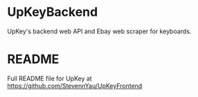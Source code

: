 # UpKeyBackend
UpKey's backend web API and Ebay web scraper for keyboards.

# README
Full README file for UpKey at https://github.com/StevennYau/UpKeyFrontend
